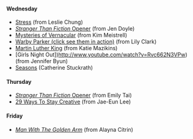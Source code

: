 
#### Wednesday
- [Stress](https://vimeo.com/51232549) (from Leslie Chung)
- [_Stranger Than Fiction_ Opener](http://www.youtube.com/watch?v=WDwTQ57YyzI) (from Jen Doyle)
- [Mysteries of Vernacular](http://www.youtube.com/watch?v=dxLLAe-k1W4#t=99) (from Kim Meistrell)
- [Warby Parker (click see them in action)](http://www.warbyparker.com/eyeglasses/women/sims#striped-sassafras) (from Lily Clark)
- [Martin Luther King](http://www.typegoodness.com/2011/05/martin-luther-king/) (from Katie Mazikins)
- [Girls Night Out])http://www.youtube.com/watch?v=Rvc662N3VPw) (from Jennifer Byun)
- [Seasons](http://vimeo.com/24496773) (Catherine Stuckrath)
  
#### Thursday
- [_Stranger Than Fiction_ Opener](http://www.youtube.com/watch?v=WDwTQ57YyzI) (from Emily Tai)
- [29 Ways To Stay Creative](http://vimeo.com/24302498) (from Jae-Eun Lee)

#### Friday
- [_Man With The Golden Arm_](http://www.artofthetitle.com/title/the-man-with-the-golden-arm/) (from Alayna Citrin)

